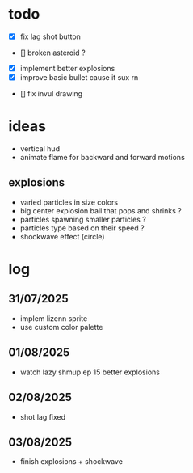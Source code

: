 # todo
- [x] fix lag shot button
- [] broken asteroid ?
- [x] implement better explosions
- [x] improve basic bullet cause it sux rn
- [] fix invul drawing

# ideas
- vertical hud
- animate flame for backward and forward motions
## explosions
- varied particles in size colors
- big center explosion ball that pops and shrinks ?
- particles spawning smaller particles ?
- particles type based on their speed ?
- shockwave effect (circle)


# log
## 31/07/2025
- implem lizenn sprite
- use custom color palette
## 01/08/2025
- watch lazy shmup ep 15 better explosions
## 02/08/2025
- shot lag fixed
## 03/08/2025
- finish explosions + shockwave